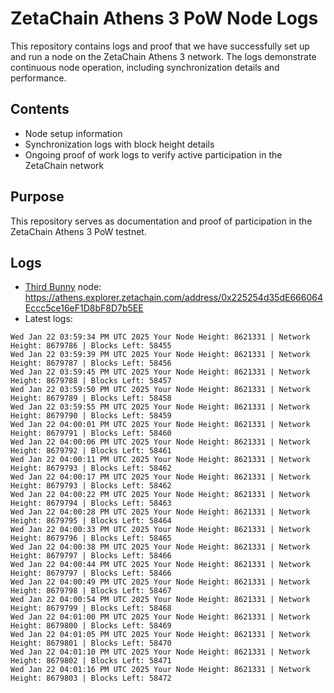 # ZetaChain Athens 3 PoW Node Logs
This repository contains logs and proof that we have successfully set up and run a node on the ZetaChain Athens 3 network. The logs demonstrate continuous node operation, including synchronization details and performance.

## Contents
- Node setup information
- Synchronization logs with block height details
- Ongoing proof of work logs to verify active participation in the ZetaChain network

## Purpose
This repository serves as documentation and proof of participation in the ZetaChain Athens 3 PoW testnet.

## Logs

- [Third Bunny](https://thirdbunny.xyz/) node: https://athens.explorer.zetachain.com/address/0x225254d35dE666064Eccc5ce16eF1D8bF8D7b5EE
- Latest logs:
```
Wed Jan 22 03:59:34 PM UTC 2025 Your Node Height: 8621331 | Network Height: 8679786 | Blocks Left: 58455
Wed Jan 22 03:59:39 PM UTC 2025 Your Node Height: 8621331 | Network Height: 8679787 | Blocks Left: 58456
Wed Jan 22 03:59:45 PM UTC 2025 Your Node Height: 8621331 | Network Height: 8679788 | Blocks Left: 58457
Wed Jan 22 03:59:50 PM UTC 2025 Your Node Height: 8621331 | Network Height: 8679789 | Blocks Left: 58458
Wed Jan 22 03:59:55 PM UTC 2025 Your Node Height: 8621331 | Network Height: 8679790 | Blocks Left: 58459
Wed Jan 22 04:00:01 PM UTC 2025 Your Node Height: 8621331 | Network Height: 8679791 | Blocks Left: 58460
Wed Jan 22 04:00:06 PM UTC 2025 Your Node Height: 8621331 | Network Height: 8679792 | Blocks Left: 58461
Wed Jan 22 04:00:11 PM UTC 2025 Your Node Height: 8621331 | Network Height: 8679793 | Blocks Left: 58462
Wed Jan 22 04:00:17 PM UTC 2025 Your Node Height: 8621331 | Network Height: 8679793 | Blocks Left: 58462
Wed Jan 22 04:00:22 PM UTC 2025 Your Node Height: 8621331 | Network Height: 8679794 | Blocks Left: 58463
Wed Jan 22 04:00:28 PM UTC 2025 Your Node Height: 8621331 | Network Height: 8679795 | Blocks Left: 58464
Wed Jan 22 04:00:33 PM UTC 2025 Your Node Height: 8621331 | Network Height: 8679796 | Blocks Left: 58465
Wed Jan 22 04:00:38 PM UTC 2025 Your Node Height: 8621331 | Network Height: 8679797 | Blocks Left: 58466
Wed Jan 22 04:00:44 PM UTC 2025 Your Node Height: 8621331 | Network Height: 8679797 | Blocks Left: 58466
Wed Jan 22 04:00:49 PM UTC 2025 Your Node Height: 8621331 | Network Height: 8679798 | Blocks Left: 58467
Wed Jan 22 04:00:54 PM UTC 2025 Your Node Height: 8621331 | Network Height: 8679799 | Blocks Left: 58468
Wed Jan 22 04:01:00 PM UTC 2025 Your Node Height: 8621331 | Network Height: 8679800 | Blocks Left: 58469
Wed Jan 22 04:01:05 PM UTC 2025 Your Node Height: 8621331 | Network Height: 8679801 | Blocks Left: 58470
Wed Jan 22 04:01:10 PM UTC 2025 Your Node Height: 8621331 | Network Height: 8679802 | Blocks Left: 58471
Wed Jan 22 04:01:16 PM UTC 2025 Your Node Height: 8621331 | Network Height: 8679803 | Blocks Left: 58472
```
